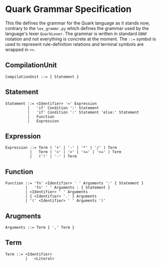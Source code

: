 # Quark Grammar Specification

This file defines the grammar for the Quark language as it stands now, contrary to the `lex_grammr.py` which defines the grammar used by the language's lexer `QuarkLexer`. The grammar is written in standard `EBNF` notation and not everything is concrete at the moment. The `::=` symbol is used to represent rule-definition relations and terminal symbols are wrapped in `<>`.

## CompilationUnit
    CompilationUnit ::= { Statement }

## Statement
    Statement ::= <Identifier> '=' Expression
              |   'if' Condition ':' Statement
              |   'if' Condition ':' Statement 'else:' Statement
              |   Function
              |   Expression

## Expression
    Expression ::= Term ( '+' | '-' | '*' | '/' ) Term
               |   Term ( '<' | '>' | '<=' | '>=' ) Term 
               |   ('!' | '-' ) Term

## Function
    Function ::= 'fn' <Identifier> ' ' Arguments ':' { Statement }
             |   'fn' ' ' Arguments : { Statement }
             | <Identifier> ' ' Arguments
             | { <Identifier> '.' } Arguments
             | '(' <Identifier> ' ' Arguments ')'

## Arugments
    Arguments ::= Term { ',' Term }

## Term
    Term ::= <Identifier>
             |   <Literal>